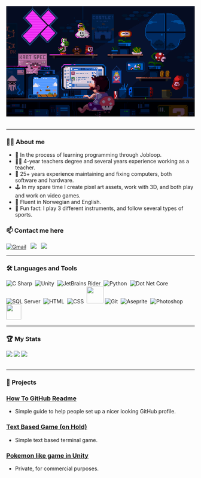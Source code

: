 <picture>
<img src="https://github.com/HEE082024KH/HEE082024KH/blob/main/images/Mario%20GIF.gif" width="525" height="295"/> 
</picture> &nbsp;

---

### 👨‍💻 About me
- 🌱 In the process of learning programming through Jobloop.
- 👨‍🏫 4-year teachers degree and several years experience working as a teacher.
- 💾 25+ years experience maintaining and fixing computers, both software and hardware.
- 🕹️ In my spare time I create pixel art assets, work with 3D, and both play and work on video games.
- 💬 Fluent in Norwegian and English.
- 🥁 Fun fact: I play 3 different instruments, and follow several types of sports.
### 📫 Contact me here
<a href="mailto:eirik.hellesen@hotmail.com"><img src="https://img.shields.io/badge/Gmail-D14836?&logo=gmail&logoColor=white" height="28px" alt="Gmail"></a> &nbsp;
<a href="https://www.linkedin.com/in/eirik-hellesen-035695305"><img src="https://img.shields.io/badge/LinkedIn-blue?&logo=linkedin&logoColor=white" height="28px"><a/> &nbsp;
<a href="https://discordapp.com/users/305003247297495040"><img src="https://img.shields.io/badge/Discord-5865F2?logo=discord&logoColor=white" height="28px"></a>

---

### 🛠️ Languages and Tools

<div>
  <picture>
    <img src="https://github.com/Xierany/Xierany/blob/main/images/CSharp.svg" title="C#" alt="C Sharp" width="40" height="40"/>&nbsp;
  </picture>
  <picture>
    <img src="https://github.com/Xierany/Xierany/blob/main/images/Unity.svg" title="Unity" alt="Unity" width="40" height="40"/>&nbsp;
  </picture>
  <picture>
    <img src="https://github.com/Xierany/Xierany/blob/main/images/Rider.svg" title="Rider" alt="JetBrains Rider" width="40" height="40"/>&nbsp;
  </picture>
  <picture>
    <img src="https://github.com/Xierany/Xierany/blob/main/images/Python.svg" title="Python" alt="Python" width="40" height="40"/>&nbsp;
  </picture>
  <picture>
    <img src="https://github.com/Xierany/Xierany/blob/main/images/DotNet.svg" title=".Net Core" alt="Dot Net Core" width="40" height="40"/>&nbsp;
  </picture>
  <picture>
    <img src="https://github.com/Xierany/Xierany/blob/main/images/SQLite.svg" title="SQL Server" alt="SQL Server" width="40" height="40"/>&nbsp;
  </picture>
  <picture>
    <img src="https://github.com/Xierany/Xierany/blob/main/images/HTML.svg" title="HTML" alt="HTML" width="40" height="40"/>&nbsp;
  </picture>
  <picture>
    <img src="https://github.com/Xierany/Xierany/blob/main/images/CSS.svg" title="CSS" alt="CSS" width="40" height="40"/>&nbsp;
  </picture>
  <picture>
    <source media="(prefers-color-scheme: dark)" srcset="https://github.com/Xierany/Xierany/blob/main/images/GitHub%20White.png" title="GitHub" alt="GitHub" width="40" height="40">
    <img alt="" src="https://github.com/Xierany/Xierany/blob/main/images/GitHub%20Black.svg" title="GitHub" alt="GitHub" width="45" height="45">
  </picture>
  <picture>
    <img src="https://github.com/Xierany/Xierany/blob/main/images/Git.svg" title="Git" alt="Git" width="40" height="40"/>&nbsp;
  </picture>
  <picture>
    <img src="https://github.com/Xierany/Xierany/blob/main/images/Aseprite.png" title="Aseprite" alt="Aseprite" width="40" height="40"/>&nbsp;
  </picture>
  <picture>
    <img src="https://github.com/Xierany/Xierany/blob/main/images/Photoshop.svg" title="Photoshop" alt="Photoshop" width="40" height="40"/>&nbsp;
  </picture>
  <picture>
    <source media="(prefers-color-scheme: dark)" srcset="https://github.com/Xierany/Xierany/blob/main/images/Apple%20White.png" title="Apple" alt="Apple" width="40" height="40">
    <img alt="" src="https://github.com/Xierany/Xierany/blob/main/images/Apple%20Black.svg" title="Apple" alt="Apple" width="40" height="40">
  </picture>
</div>


---

### 🏆 My Stats

<picture id=STATS COUNTER>
  <source
    srcset="https://github-readme-stats.vercel.app/api?username=Xierany&show_icons=true&border_color=787878&icon_color=d12e2e&title_color=d12e2e&text_color=8c8c8c&border_radius=10&bg_color=242424" width="45%"
    media="(prefers-color-scheme: dark)"
  />
  <source
    srcset="https://github-readme-stats.vercel.app/api?username=Xierany&show_icons=true&border_color=787878&&icon_color=f21f1f&title_color=f21f1f&text_color=636363&border_radius=10&bg_color=ffecd9" width="45%"
    media="(prefers-color-scheme: light), (prefers-color-scheme: no-preference)"
  />
  <img src="https://github-readme-stats.vercel.app/api?username=Xierany&show_icons=true" />
</picture>
<picture id=LANGUAGE STATS>
  <source
    srcset="https://github-readme-stats.vercel.app/api/top-langs/?username=Xierany&size_weight=1&count_weight=1&layout=compact&bg_color=242424&title_color=d12e2e&icon_color=d12e2e&text_color=8c8c8c&border_color=787878&border_radius=5"  width="40%"
    media="(prefers-color-scheme: dark)"
  />
  <source
    srcset="https://github-readme-stats.vercel.app/api/top-langs/?username=Xierany&size_weight=1&count_weight=0.5&layout=compact&bg_color=ffecd9&title_color=f21f1f&icon_color=f21f1f&text_color=636363&border_color=787878&border_radius=5" width="40%"
    media="(prefers-color-scheme: light), (prefers-color-scheme: no-preference)"
  />
  <img src="https://github-readme-stats.vercel.app/api?username=Xierany&show_icons=true" />
</picture>
<picture id=STREAK COUNTER>
  <source
    srcset="https://github-readme-streak-stats.herokuapp.com?user=Xierany&theme=dark&border_radius=10&exclude_days=Sun%2CSat&card_width=467&background=242424&ring=D12E2E&fire=D12E2E&stroke=D12E2E&border=787878&currStreakNum=8C8C8C&currStreakLabel=D12E2E&sideNums=8C8C8C&sideLabels=D12E2E&dates=8C8C8C&excludeDaysLabel=D12E2E" width="45%"
    media="(prefers-color-scheme: dark)"
  />
  <source
    srcset="https://github-readme-streak-stats.herokuapp.com?user=Xierany&border_radius=10&exclude_days=Sun%2CSat&card_width=467&background=ffecd9&border=787878&stroke=F21F1F&ring=F21F1F&fire=F21F1F&currStreakNum=787878&sideNums=F21F1F&currStreakLabel=636363&sideLabels=636363&dates=F21F1F&excludeDaysLabel=F21F1F" width="45%"
    media="(prefers-color-scheme: light), (prefers-color-scheme: no-preference)"
  />
  <img src="https://github-readme-stats.vercel.app/api?username=hee082024kh&show_icons=true" />
</picture>
<picture id=TROPHIES>
  <source
    srcset="https://github-profile-trophy.vercel.app/?username=Xierany&theme=chalk&no-frame=true&row=2&column=4" width="37.5%"
    media="(prefers-color-scheme: dark)"
  />
  <source
    srcset="https://github-profile-trophy.vercel.app/?username=Xierany&no-frame=true&row=2&column=4" width="37.5%"
    media="(prefers-color-scheme: light), (prefers-color-scheme: no-preference)"
  />
  <img src="" />
</picture>
<br></br>

---

### 📃 Projects
### <a href="https://github.com/Xierany/howto-github-readme">How To GitHub Readme</a>
- Simple guide to help people set up a nicer looking GitHub profile.
### <a href="https://github.com/Xierany/TextBasedGame">Text Based Game (on Hold)</a>
- Simple text based terminal game.
### <a href="https://github.com/Xierany">Pokemon like game in Unity </a>
- Private, for commercial purposes. <br> <br>


##

<picture id=JOKES CARD>
  <source
    srcset="https://readme-jokes.vercel.app/api?&qColor=%23d12e2e&aColor=%238c8c8c&borderColor=%23787878&textColor=%23ffecd9&codeColor=2e41d1&bgColor=#7D2323" alt="Jokes Card" width="45%"
      media="(prefers-color-scheme: dark)"
  />
  <source
    srcset="https://readme-jokes.vercel.app/api?&qColor=%23f21f1f&aColor=%23636363&borderColor=%23787878&textColor=%23ffecd9&codeColor=2e41d1&bgColor=#ffecd9" alt="Jokes Card" width="45%"
    media="(prefers-color-scheme: light), (prefers-color-scheme: no-preference)"
  />
  <img src="" />
</picture>
<br>
<picture id=VIEW COUNTER>
  <source
    srcset="https://komarev.com/ghpvc/?username=your-github-Xierany&color=7D2323"
  />
  <img src="" />
</picture>


<!--

BIO TEXT:
  <p display="inline"> Eager to learn and quick to learn and adapt to new things. Is responsible and able to be both structured and independent, but also flexible while working with others. Able to find solutions when encountering obstacles and able to handle stress well. Prefer keeping things tidy and work systematically.

Was responsible for IT at a school I worked at previously, being in charge of setup and mantainance for 8 school classes, including teachers. Spent a semester abroad in USA attending several IT subjects about ethics, security and Windows-administration.

I am polite and nice, with good spirits and mood, being supportive, including and friendly. Contributes to a good and pleasant working environment.</p>

GITHUB OLD ICON:
  <img src="https://github.com/devicons/devicon/blob/master/icons/github/github-original.svg" title="GitHub" alt="GitHub" width="40" height="40"/>&nbsp;
-->
